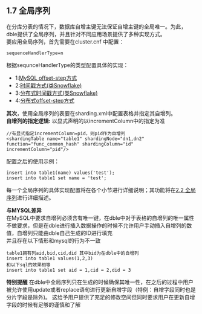 ## 1.7 全局序列
在分库分表的情况下，数据库自增主键无法保证自增主键的全局唯一。为此，dble提供了全局序列，并且针对不同应用场景提供了多种实现方式。   
要应用全局序列，首先需要在cluster.cnf 中配置： 
```  
sequenceHandlerType=n
```  


根据sequnceHandlerType的类型配置具体的实现：

*   1:[MySQL offset-step方式](1.7_global_sequence/1.7.1_MySQL-offset-setp.md)
*   2:[时间戳方式(类Snowflake)](1.7_global_sequence/1.7.2_timestamp.md)
*   3:[分布式时间戳方式(类Snowflake)](1.7_global_sequence/1.7.3_distribute_timestamp.md)
*   4:[分布式offset-step方式](1.7_global_sequence/1.7.4_distribute_offset-step.md)

**其次**，使用全局序列的表要在sharding.xml中配置表格并指定其自增列。    
**自增列的指定逻辑:** 以显式声明的以incrementColumn中的指定为准

```
//有显式指定incrementColumn=pid，则pid作为自增列
<shardingTable name="table1" shardingNode="dn1,dn2" function="func_common_hash" shardingColumn="id" incrementColumn="pid"/>
``` 
配置之后的使用示例：  
``` 
insert into table1(name) values('test');
insert into table1 set name = 'test';
``` 

每一个全局序列的具体实现配置将在各个小节进行详细说明；其功能将在[2.2 全局序列](../2.Function/2.02_global_sequence.md)进行详细描述。

**与MYSQL差异**  
在MySQL中要求自增列必须含有唯一键，在dble中对于表格的自增列的唯一属性不做要求，但是在dble进行插入数据操作的时候不允许用户手动插入自增列的数值，自增列只能由dble自己生成的ID进行填充  
并且存在以下情形和mysql的行为不一致
``` 
table1拥有列aid,bid,cid,did 其中bid为在dble中的自增列
insert into table1 values(1,2,3)
和以下sql的效果相等
insert into table1 set aid = 1,cid = 2,did = 3
``` 

**特别提醒**
在dble中全局序列只在生成的时候确保其唯一性，在之后的过程中用户被允许使用update或者replace语句进行更新自增字段（特例：自增字段同时也是分片字段是除外)。
这给予用户提供了充足的修改空间但同时要求用户在更新自增字段的时候有足够的谨慎和了解